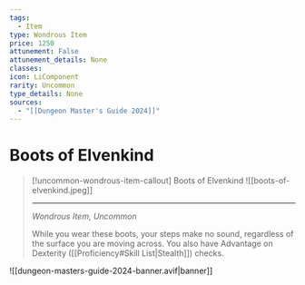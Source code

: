 ```yaml
---
tags:
  - Item
type: Wondrous Item
price: 1250
attunement: False
attunement_details: None
classes:
icon: LiComponent
rarity: Uncommon
type_details: None
sources: 
  - "[[Dungeon Master's Guide 2024]]"
---
```

# Boots of Elvenkind
>[!uncommon-wondrous-item-callout] Boots of Elvenkind
>![[boots-of-elvenkind.jpeg]]
>
>---
>_Wondrous Item, Uncommon_
>
>While you wear these boots, your steps make no sound, regardless of the surface you are moving across. You also have Advantage on Dexterity ([[Proficiency#Skill List\|Stealth]]) checks.
>


![[dungeon-masters-guide-2024-banner.avif|banner]]